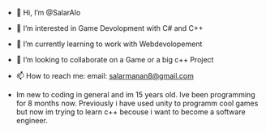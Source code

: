 - 👋 Hi, I’m @SalarAlo
- 👀 I’m interested in Game Devolopment with C# and C++
- 🌱 I’m currently learning to work with Webdevolopement
- 💞️ I’m looking to collaborate on a Game or a big c++ Project 
- 📫 How to reach me: email: salarmanan8@gmail.com

- Im new to coding in general and im 15 years old.
  Ive been programming for 8 months now. 
  Previously i have used unity to programm cool games but now im trying to learn c++ becouse i want to become a software engineer.
<!---
SalarAlo/SalarAlo is a ✨ special ✨ repository because its `README.md` (this file) appears on your GitHub profile.
You can click the Preview link to take a look at your changes.
--->
